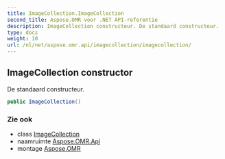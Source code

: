 ```yaml
---
title: ImageCollection.ImageCollection
second_title: Aspose.OMR voor .NET API-referentie
description: ImageCollection constructeur. De standaard constructeur.
type: docs
weight: 10
url: /nl/net/aspose.omr.api/imagecollection/imagecollection/
---
```

## ImageCollection constructor

De standaard constructeur.

```csharp
public ImageCollection()
```

### Zie ook

* class [ImageCollection](../)
* naamruimte [Aspose.OMR.Api](../../imagecollection/)
* montage [Aspose.OMR](../../../)


